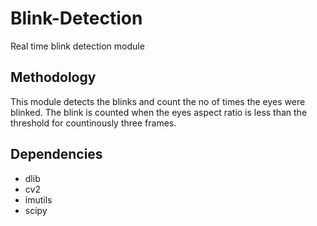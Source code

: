 # Blink-Detection
Real time blink detection module

## Methodology
This module detects the blinks and count the no of times the eyes were blinked. The blink is counted when the eyes aspect ratio is less than the threshold for countinously three frames.

## Dependencies
- dlib
- cv2
- imutils
- scipy
